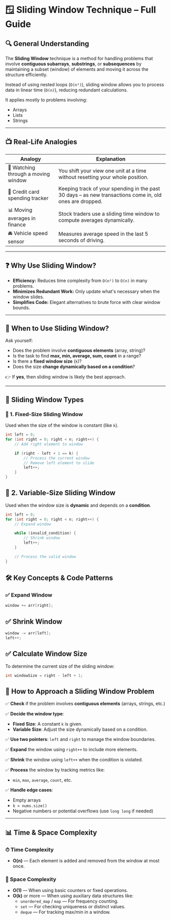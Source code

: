 # 🪟 Sliding Window Technique – Full Guide

## 🔍 General Understanding

The **Sliding Window** technique is a method for handling problems that involve **contiguous subarrays**, **substrings**, or **subsequences** by maintaining a subset (window) of elements and moving it across the structure efficiently.

Instead of using nested loops (`O(n²)`), sliding window allows you to process data in linear time (`O(n)`), reducing redundant calculations.

It applies mostly to problems involving:
- Arrays
- Lists
- Strings

---

## 📺 Real-Life Analogies

| Analogy | Explanation |
|--------|-------------|
| 🔭 Watching through a moving window | You shift your view one unit at a time without resetting your whole position. |
| 🧾 Credit card spending tracker | Keeping track of your spending in the past 30 days – as new transactions come in, old ones are dropped. |
| 📊 Moving averages in finance | Stock traders use a sliding time window to compute averages dynamically. |
| 🚘 Vehicle speed sensor | Measures average speed in the last 5 seconds of driving. |

---

## ❓ Why Use Sliding Window?

- **Efficiency:** Reduces time complexity from `O(n²)` to `O(n)` in many problems.
- **Minimizes Redundant Work:** Only update what's necessary when the window slides.
- **Simplifies Code:** Elegant alternatives to brute force with clear window bounds.

---

## 📌 When to Use Sliding Window?

Ask yourself:
- Does the problem involve **contiguous elements** (array, string)?
- Is the task to find **max, min, average, sum, count** in a range?
- Is there a **fixed window size** (`k`)?
- Does the size **change dynamically based on a condition**?

👉 If **yes**, then sliding window is likely the best approach.

---

## 🧪 Sliding Window Types

### 🧷 1. Fixed-Size Sliding Window

Used when the size of the window is constant (like `k`).

```cpp
int left = 0;
for (int right = 0; right < n; right++) {
    // Add right element to window

    if (right - left + 1 == k) {
        // Process the current window
        // Remove left element to slide
        left++;
    }
}

```

## 🧷 2. Variable-Size Sliding Window

Used when the window size is **dynamic** and depends on a **condition**.

```cpp
int left = 0;
for (int right = 0; right < n; right++) {
    // Expand window

    while (invalid_condition) {
        // Shrink window
        left++;
    }

    // Process the valid window
}
```

## 🛠️ Key Concepts & Code Patterns

### ✅ Expand Window

```cpp
window += arr[right];

```
## ✅ Shrink Window

```cpp
window -= arr[left];
left++;

```
## ✅ Calculate Window Size

To determine the current size of the sliding window:

```cpp
int windowSize = right - left + 1;
```

## 🧠 How to Approach a Sliding Window Problem

✅ **Check** if the problem involves **contiguous elements** (arrays, strings, etc.)

✅ **Decide the window type**:
- **Fixed Size**: A constant `k` is given.
- **Variable Size**: Adjust the size dynamically based on a condition.

✅ **Use two pointers**: `left` and `right` to manage the window boundaries.

✅ **Expand** the window using `right++` to include more elements.

✅ **Shrink** the window using `left++` when the condition is violated.

✅ **Process** the window by tracking metrics like:
- `min`, `max`, `average`, `count`, etc.

✅ **Handle edge cases**:
- Empty arrays
- `k > nums.size()`
- Negative numbers or potential overflows (use `long long` if needed)

---

## 📊 Time & Space Complexity

### ⏱ Time Complexity
- **O(n)** — Each element is added and removed from the window at most once.

### 🧠 Space Complexity
- **O(1)** — When using basic counters or fixed operations.
- **O(k)** or more — When using auxiliary data structures like:
  - `unordered_map` / `map` — For frequency counting.
  - `set` — For checking uniqueness or distinct values.
  - `deque` — For tracking max/min in a window.

